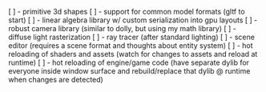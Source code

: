 [ ] - primitive 3d shapes
[ ] - support for common model formats (gltf to start)
[ ] - linear algebra library w/ custom serialization into gpu layouts
[ ] - robust camera library (similar to dolly, but using my math library)
[ ] - diffuse light rasterization
[ ] - ray tracer (after standard lighting)
[ ] - scene editor (requires a scene format and thoughts about entity system)
[ ] - hot reloading of shaders and assets (watch for changes to assets and reload at runtime) 
[ ] - hot reloading of engine/game code (have separate dylib for everyone inside window surface and rebuild/replace that dylib @ runtime when changes are detected)
